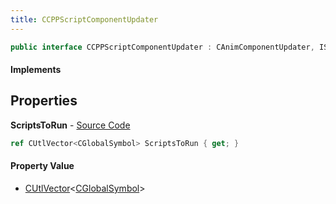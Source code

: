```yaml
---
title: CCPPScriptComponentUpdater
---
```


```csharp
public interface CCPPScriptComponentUpdater : CAnimComponentUpdater, ISchemaClass<CAnimComponentUpdater>, ISchemaClass<CCPPScriptComponentUpdater>, ISchemaField, ISchemaClass, INativeHandle
```

#### Implements

## Properties

**ScriptsToRun** - [Source Code](https://github.com/swiftly-solution/swiftlys2/blob/main/managed/src/SwiftlyS2.Generated/Schemas/Interfaces/CCPPScriptComponentUpdater.cs#L16)

```csharp
ref CUtlVector<CGlobalSymbol> ScriptsToRun { get; }
```

#### Property Value

- [CUtlVector](/docs/api/shared/natives/cutlvector-1)<[CGlobalSymbol](/docs/api/shared/natives/cglobalsymbol)>


